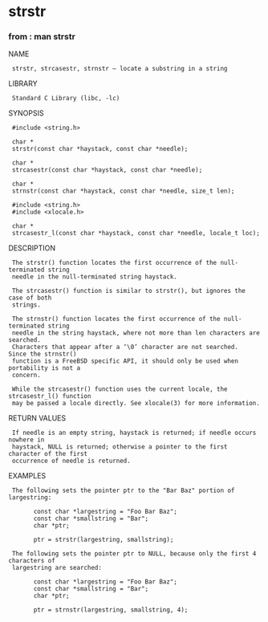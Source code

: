 # strstr

### from : man strstr

NAME

     strstr, strcasestr, strnstr – locate a substring in a string

LIBRARY

     Standard C Library (libc, -lc)

SYNOPSIS

     #include <string.h>

     char *
     strstr(const char *haystack, const char *needle);

     char *
     strcasestr(const char *haystack, const char *needle);

     char *
     strnstr(const char *haystack, const char *needle, size_t len);

     #include <string.h>
     #include <xlocale.h>

     char *
     strcasestr_l(const char *haystack, const char *needle, locale_t loc);

DESCRIPTION

     The strstr() function locates the first occurrence of the null-terminated string
     needle in the null-terminated string haystack.

     The strcasestr() function is similar to strstr(), but ignores the case of both
     strings.

     The strnstr() function locates the first occurrence of the null-terminated string
     needle in the string haystack, where not more than len characters are searched.
     Characters that appear after a ‘\0’ character are not searched.  Since the strnstr()
     function is a FreeBSD specific API, it should only be used when portability is not a
     concern.

     While the strcasestr() function uses the current locale, the strcasestr_l() function
     may be passed a locale directly. See xlocale(3) for more information.

RETURN VALUES

     If needle is an empty string, haystack is returned; if needle occurs nowhere in
     haystack, NULL is returned; otherwise a pointer to the first character of the first
     occurrence of needle is returned.

EXAMPLES

     The following sets the pointer ptr to the "Bar Baz" portion of largestring:

           const char *largestring = "Foo Bar Baz";
           const char *smallstring = "Bar";
           char *ptr;

           ptr = strstr(largestring, smallstring);

     The following sets the pointer ptr to NULL, because only the first 4 characters of
     largestring are searched:

           const char *largestring = "Foo Bar Baz";
           const char *smallstring = "Bar";
           char *ptr;

           ptr = strnstr(largestring, smallstring, 4);
